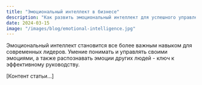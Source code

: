 ```yaml
---
title: "Эмоциональный интеллект в бизнесе"
description: "Как развить эмоциональный интеллект для успешного управления командой"
date: 2024-03-15
image: "/images/blog/emotional-intelligence.jpg"
---
```


Эмоциональный интеллект становится все более важным навыком для современных лидеров. Умение понимать и управлять своими эмоциями, а также распознавать эмоции других людей - ключ к эффективному руководству.

[Контент статьи...]
